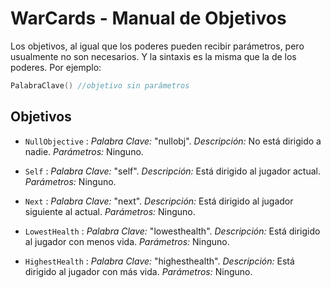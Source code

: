 # WarCards - Manual de Objetivos

Los objetivos, al igual que los poderes pueden recibir parámetros, pero usualmente no son necesarios. Y la sintaxis es la misma que la de los poderes. Por ejemplo:

```c++
PalabraClave() //objetivo sin parámetros
```

## Objetivos

- `NullObjective` : *Palabra Clave:* "nullobj". *Descripción:* No está dirigido a nadie. *Parámetros:* Ninguno.

- `Self` : *Palabra Clave:* "self". *Descripción:* Está dirigido al jugador actual. *Parámetros:* Ninguno.

- `Next` : *Palabra Clave:* "next". *Descripción:* Está dirigido al jugador siguiente al actual. *Parámetros:* Ninguno.

- `LowestHealth` : *Palabra Clave:* "lowesthealth". *Descripción:* Está dirigido al jugador con menos vida. *Parámetros:* Ninguno.

- `HighestHealth` : *Palabra Clave:* "highesthealth". *Descripción:* Está dirigido al jugador con más vida. *Parámetros:* Ninguno.
